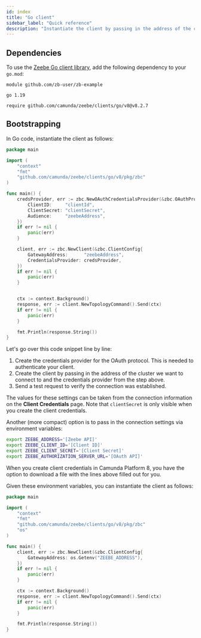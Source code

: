 ```yaml
---
id: index
title: "Go client"
sidebar_label: "Quick reference"
description: "Instantiate the client by passing in the address of the cluster you want to connect to in a Go application to interact with Camunda Platform 8."
---
```


## Dependencies

To use the [Zeebe Go client library](https://github.com/camunda/camunda-platform-get-started/tree/main/go), add the following dependency to your `go.mod`:

```
module github.com/zb-user/zb-example

go 1.19

require github.com/camunda/zeebe/clients/go/v8@v8.2.7
```

## Bootstrapping

In Go code, instantiate the client as follows:

```go
package main

import (
    "context"
    "fmt"
    "github.com/camunda/zeebe/clients/go/v8/pkg/zbc"
)

func main() {
    credsProvider, err := zbc.NewOAuthCredentialsProvider(&zbc.OAuthProviderConfig{
        ClientID:     "clientId",
        ClientSecret: "clientSecret",
        Audience:     "zeebeAddress",
    })
    if err != nil {
        panic(err)
    }

    client, err := zbc.NewClient(&zbc.ClientConfig{
        GatewayAddress:      "zeebeAddress",
        CredentialsProvider: credsProvider,
    })
    if err != nil {
        panic(err)
    }


    ctx := context.Background()
    response, err := client.NewTopologyCommand().Send(ctx)
    if err != nil {
        panic(err)
    }

    fmt.Println(response.String())
}
```

Let's go over this code snippet line by line:

1. Create the credentials provider for the OAuth protocol. This is needed to authenticate your client.
2. Create the client by passing in the address of the cluster we want to connect to and the credentials provider from the step above.
3. Send a test request to verify the connection was established.

The values for these settings can be taken from the connection information on the **Client Credentials** page. Note that `clientSecret` is only visible when you create the client credentials.

Another (more compact) option is to pass in the connection settings via environment variables:

```bash
export ZEEBE_ADDRESS='[Zeebe API]'
export ZEEBE_CLIENT_ID='[Client ID]'
export ZEEBE_CLIENT_SECRET='[Client Secret]'
export ZEEBE_AUTHORIZATION_SERVER_URL='[OAuth API]'
```

When you create client credentials in Camunda Platform 8, you have the option to download a file with the lines above filled out for you.

Given these environment variables, you can instantiate the client as follows:

```go
package main

import (
    "context"
    "fmt"
    "github.com/camunda/zeebe/clients/go/v8/pkg/zbc"
    "os"
)

func main() {
    client, err := zbc.NewClient(&zbc.ClientConfig{
        GatewayAddress: os.Getenv("ZEEBE_ADDRESS"),
    })
    if err != nil {
        panic(err)
    }

    ctx := context.Background()
    response, err := client.NewTopologyCommand().Send(ctx)
    if err != nil {
        panic(err)
    }

    fmt.Println(response.String())
}
```
